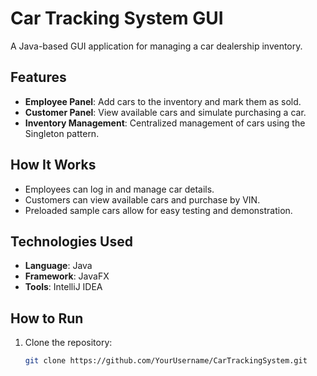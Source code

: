 # Car Tracking System GUI

A Java-based GUI application for managing a car dealership inventory.

## Features
- **Employee Panel**: Add cars to the inventory and mark them as sold.
- **Customer Panel**: View available cars and simulate purchasing a car.
- **Inventory Management**: Centralized management of cars using the Singleton pattern.

## How It Works
- Employees can log in and manage car details.
- Customers can view available cars and purchase by VIN.
- Preloaded sample cars allow for easy testing and demonstration.

## Technologies Used
- **Language**: Java
- **Framework**: JavaFX
- **Tools**: IntelliJ IDEA

## How to Run
1. Clone the repository:
   ```bash
   git clone https://github.com/YourUsername/CarTrackingSystem.git
